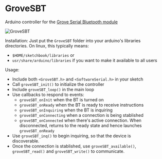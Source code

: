 GroveSBT
========

Arduino controller for the [Grove Serial Bluetooth module](http://www.seeedstudio.com/wiki/Grove_-_Serial_Bluetooth)

![GroveSBT](http://www.seeedstudio.com/wiki/images/thumb/6/66/Twigbt00.jpg/400px-Twigbt00.jpg "Grove Serial Bluetooth")

Installation:
Just put the ``GroveSBT`` folder into your arduino's libraries directories. On linux, this typically means:
  * ``$HOME/sketchbook/libraries`` or
  * ``usr/share/arduino/libraries`` if you want to make it available to all users

Usage:
 * Include both ``<GroveSBT.h>`` and ``<SoftwareSerial.h>`` in your sketch
 * Call ``groveSBT_init()`` to initialize the controller
 * Include ``groveSBT_loop()`` in the main loop
 * Use callbacks to respond to events:
   * ``groveSBT_onInit`` when the BT is turned on
   * ``groveSBT_onReady`` when the BT is ready to receive instructions
   * ``groveSBT_onInquiring`` when the BT is inquiring
   * ``groveSBT_onConnecting`` when a connection is being stablished
   * ``groveSBT_onConnected`` when there's active connection. When disconnected, returns to the ready state and hence launches ``groveSBT_onReady``
 * Use ``groveSBT_inq()`` to begin inquiring, so that the device is discoverable.
 * Once the connection is stablished, use ``groveSBT_available()``, ``groveSBT_read()`` and ``groveSBT_write()`` to communicate.
